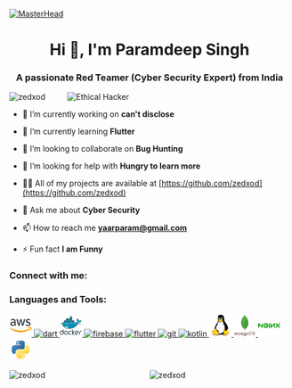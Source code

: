 [![MasterHead](https://www.ukcybersecurity.co.uk/wp-content/uploads/what-is-sql-injection.jpg)](https://github.com/zedxod)
<h1 align="center">Hi 👋, I'm Paramdeep Singh</h1>
<h3 align="center">A passionate Red Teamer (Cyber Security Expert) from India</h3>
<img align="right" alt="Ethical Hacker" width="400" src="https://static.bangkokpost.com/media/content/dcx/2024/02/12/5057729.jpg">

<p align="left"> <img src="https://komarev.com/ghpvc/?username=zedxod&label=Profile%20views&color=0e75b6&style=flat" alt="zedxod" /> </p>

- 🔭 I’m currently working on **can't disclose**

- 🌱 I’m currently learning **Flutter**

- 👯 I’m looking to collaborate on **Bug Hunting**

- 🤝 I’m looking for help with **Hungry to learn more**

- 👨‍💻 All of my projects are available at [https://github.com/zedxod](https://github.com/zedxod)

- 💬 Ask me about **Cyber Security**

- 📫 How to reach me **yaarparam@gmail.com**

- ⚡ Fun fact **I am Funny**

<h3 align="left">Connect with me:</h3>
<p align="left">
</p>

<h3 align="left">Languages and Tools:</h3>
<p align="left"> 
  <a href="https://aws.amazon.com" target="_blank" rel="noreferrer"> 
    <img src="https://raw.githubusercontent.com/devicons/devicon/master/icons/amazonwebservices/amazonwebservices-original-wordmark.svg" alt="aws" width="40" height="40"/> 
  </a> 
  <a href="https://dart.dev" target="_blank" rel="noreferrer"> 
    <img src="https://www.vectorlogo.zone/logos/dartlang/dartlang-icon.svg" alt="dart" width="40" height="40"/> 
  </a> 
  <a href="https://www.docker.com/" target="_blank" rel="noreferrer"> 
    <img src="https://raw.githubusercontent.com/devicons/devicon/master/icons/docker/docker-original-wordmark.svg" alt="docker" width="40" height="40"/> 
  </a> 
  <a href="https://firebase.google.com/" target="_blank" rel="noreferrer"> 
    <img src="https://www.vectorlogo.zone/logos/firebase/firebase-icon.svg" alt="firebase" width="40" height="40"/> 
  </a> 
  <a href="https://flutter.dev" target="_blank" rel="noreferrer"> 
    <img src="https://www.vectorlogo.zone/logos/flutterio/flutterio-icon.svg" alt="flutter" width="40" height="40"/> 
  </a> 
  <a href="https://git-scm.com/" target="_blank" rel="noreferrer"> 
    <img src="https://www.vectorlogo.zone/logos/git-scm/git-scm-icon.svg" alt="git" width="40" height="40"/> 
  </a> 
  <a href="https://kotlinlang.org" target="_blank" rel="noreferrer"> 
    <img src="https://www.vectorlogo.zone/logos/kotlinlang/kotlinlang-icon.svg" alt="kotlin" width="40" height="40"/> 
  </a> 
  <a href="https://www.linux.org/" target="_blank" rel="noreferrer"> 
    <img src="https://raw.githubusercontent.com/devicons/devicon/master/icons/linux/linux-original.svg" alt="linux" width="40" height="40"/> 
  </a> 
  <a href="https://www.mongodb.com/" target="_blank" rel="noreferrer"> 
    <img src="https://raw.githubusercontent.com/devicons/devicon/master/icons/mongodb/mongodb-original-wordmark.svg" alt="mongodb" width="40" height="40"/> 
  </a> 
  <a href="https://www.nginx.com" target="_blank" rel="noreferrer"> 
    <img src="https://raw.githubusercontent.com/devicons/devicon/master/icons/nginx/nginx-original.svg" alt="nginx" width="40" height="40"/> 
  </a> 
  <a href="https://www.python.org" target="_blank" rel="noreferrer"> 
    <img src="https://raw.githubusercontent.com/devicons/devicon/master/icons/python/python-original.svg" alt="python" width="40" height="40"/> 
  </a> 
</p>

<p align="left">
  <img src="https://github-readme-stats.vercel.app/api/top-langs?username=zedxod&show_icons=true&locale=en&layout=compact" alt="zedxod" align="left" />
</p>

<p align="center">
  <img src="https://github-readme-stats.vercel.app/api?username=zedxod&show_icons=true&locale=en" alt="zedxod" />
</p>
